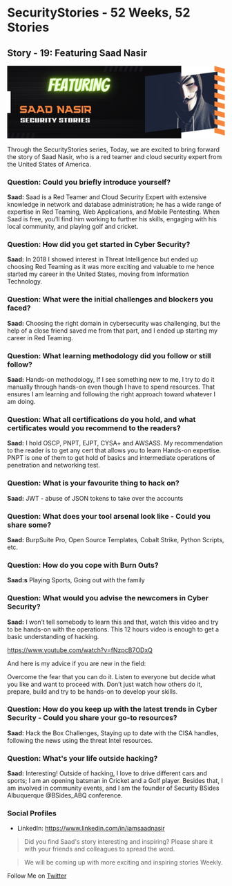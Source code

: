 # SecurityStories - 52 Weeks, 52 Stories

## Story - 19: Featuring **Saad Nasir** 

![Saad Nasir](../media/saad-nasir.jpg)

Through the SecurityStories series, Today, we are excited to bring forward the story of Saad Nasir, who is a red teamer and cloud security expert from the United States of America.

### **Question:** Could you briefly introduce yourself? 

**Saad:** Saad is a Red Teamer and Cloud Security Expert with extensive knowledge in network and database administration; he has a wide range of expertise in Red Teaming, Web Applications, and Mobile Pentesting. When Saad is free, you’ll find him working to further his skills, engaging with his local community, and playing golf and cricket.


### **Question:** How did you get started in Cyber Security?

**Saad:** In 2018 I showed interest in Threat Intelligence but ended up choosing Red Teaming as it was more exciting and valuable to me hence started my career in the United States, moving from Information Technology.

### **Question:** What were the initial challenges and blockers you faced? 

**Saad:** Choosing the right domain in cybersecurity was challenging, but the help of a close friend saved me from that part, and I ended up starting my career in Red Teaming.



### **Question:** What learning methodology did you follow or still follow? 
**Saad:** Hands-on methodology, If I see something new to me, I try to do it manually through hands-on even though I have to spend resources. That ensures I am learning and following the right approach toward whatever I am doing.


### **Question:** What all certifications do you hold, and what certificates would you recommend to the readers? 

**Saad:** I hold OSCP, PNPT, EJPT, CYSA+ and AWSASS. My recommendation to the reader is to get any cert that allows you to learn Hands-on expertise. PNPT is one of them to get hold of basics and intermediate operations of penetration and networking test.


### **Question:** What is your favourite thing to hack on?

**Saad:** JWT - abuse of JSON tokens to take over the accounts


### **Question:** What does your tool arsenal look like - Could you share some?

**Saad:** BurpSuite Pro, Open Source Templates, Cobalt Strike, Python Scripts, etc.



### **Question:** How do you cope with Burn Outs?

**Saad:s** Playing Sports, Going out with the family


### **Question:** What would you advise the newcomers in Cyber Security?
**Saad:** I won’t tell somebody to learn this and that, watch this video and try to be hands-on with the operations. This 12 hours video is enough to get a basic understanding of hacking.

https://www.youtube.com/watch?v=fNzpcB7ODxQ

And here is my advice if you are new in the field:

Overcome the fear that you can do it. Listen to everyone but decide what you like and want to proceed with. Don’t just watch how others do it, prepare, build and try to be hands-on to develop your skills.


### **Question:** How do you keep up with the latest trends in Cyber Security - Could you share your go-to resources? 

**Saad:** Hack the Box Challenges, Staying up to date with the CISA handles, following the news using the threat Intel resources.


### **Question:** What's your life outside hacking?

**Saad:** Interesting! Outside of hacking, I love to drive different cars and sports; I am an opening batsman in Cricket and a Golf player. Besides that, I am involved in community events, and I am the founder of Security BSides Albuquerque @BSides_ABQ conference.


### Social Profiles

- LinkedIn: https://www.linkedin.com/in/iamsaadnasir


> Did you find Saad's story interesting and inspiring? Please share it with your friends and colleagues to spread the word. 

> We will be coming up with more exciting and inspiring stories Weekly.

Follow Me on [Twitter](https://www.twitter.com/harshbothra_)